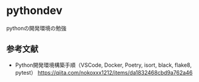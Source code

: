 # pythondev
pythonの開発環境の勉強


## 参考文献
- Python開発環境構築手順（VSCode, Docker, Poetry, isort, black, flake8, pytest）  https://qiita.com/nokoxxx1212/items/da1832468cbd9a762a46
